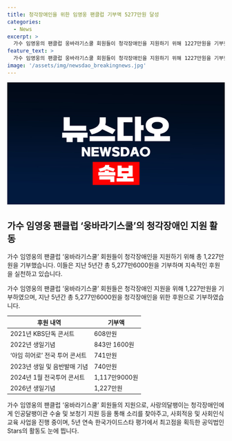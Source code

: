 ```yaml
---
title: 청각장애인을 위한 임영웅 팬클럽 기부액 5277만원 달성
categories:
  - News
excerpt: >
  가수 임영웅의 팬클럽 웅바라기스쿨 회원들이 청각장애인을 지원하기 위해 1227만원을 기부했다. 이로써 지금까지 총 5277만6000원의 후원을 통해 청각장애인을 돕고 있는데, 이번 기부금은 소리동행 지원사업에 사용될 예정이다. 사랑의달팽이 회장은 팬클럽에 깊은 감사를 표하며, 후원금이 청각장애인들의 경제적 어려움을 덜어주고 소리를 찾을 수 있도록 도와줄 것이라고 전했다. 사랑의달팽이는 청각장애인을 위해 인공달팽이관 수술 및 보청기 지원, 사회적응 지원 및 사회인식교육사업 등을 진행하고 있으며, 최고점을 획득한 공익법인으로 평가받고 있다.
feature_text: >
  가수 임영웅의 팬클럽 웅바라기스쿨 회원들이 청각장애인을 지원하기 위해 1227만원을 기부했다. 이로써 지금까지 총 5277만6000원의 후원을 통해 청각장애인을 돕고 있는데, 이번 기부금은 소리동행 지원사업에 사용될 예정이다. 사랑의달팽이 회장은 팬클럽에 깊은 감사를 표하며, 후원금이 청각장애인들의 경제적 어려움을 덜어주고 소리를 찾을 수 있도록 도와줄 것이라고 전했다. 사랑의달팽이는 청각장애인을 위해 인공달팽이관 수술 및 보청기 지원, 사회적응 지원 및 사회인식교육사업 등을 진행하고 있으며, 최고점을 획득한 공익법인으로 평가받고 있다.
image: '/assets/img/newsdao_breakingnews.jpg'
---
```


<p><img src="/assets/img/newsdao_breakingnews.jpg" alt="pcversion 속보" /></p>

<h2 data-ke-size="size26">가수 임영웅 팬클럽 ‘웅바라기스쿨’의 청각장애인 지원 활동</h2>

<p>가수 임영웅의 팬클럽 ‘웅바라기스쿨’ 회원들이 청각장애인을 지원하기 위해 총 1,227만원을 기부했습니다. 이들은 지난 5년간 총 5,277만6000원을 기부하며 지속적인 후원을 실천하고 있습니다.</p>

<p data-ke-size="size16">가수 임영웅의 팬클럽 ‘웅바라기스쿨’ 회원들은 청각장애인 지원을 위해 1,227만원을 기부하였으며, 지난 5년간 총 5,277만6000원을 청각장애인을 위한 후원으로 기부하였습니다.</p>

<table>
    <thead>
        <tr>
            <th>후원 내역</th>
            <th>기부액</th>
        </tr>
    </thead>
    <tbody>
        <tr>
            <td>2021년 KBS단독 콘서트</td>
            <td>608만원</td>
        </tr>
        <tr>
            <td>2022년 생일기념</td>
            <td>843만 1600원</td>
        </tr>
        <tr>
            <td>‘아임 히어로’ 전국 투어 콘서트</td>
            <td>741만원</td>
        </tr>
        <tr>
            <td>2023년 생일 및 음반발매 기념</td>
            <td>740만원</td>
        </tr>
        <tr>
            <td>2024년 1월 전국투어 콘서트</td>
            <td>1,117만9000원</td>
        </tr>
        <tr>
            <td>2026년 생일기념</td>
            <td>1,227만원</td>
        </tr>
    </tbody>
</table>

<p data-ke-size="size16">가수 임영웅의 팬클럽 ‘웅바라기스쿨’ 회원들의 지원으로, 사랑의달팽이는 청각장애인에게 인공달팽이관 수술 및 보청기 지원 등을 통해 소리를 찾아주고, 사회적응 및 사회인식교육 사업을 진행 중이며, 5년 연속 한국가이드스타 평가에서 최고점을 획득한 공익법인 Stars의 활동도 눈에 띕니다.</p>

